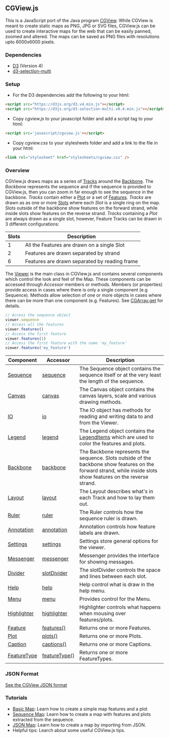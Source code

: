 ## CGView.js

This is a JavaScript port of the Java program [CGView](http://wishart.biology.ualberta.ca/cgview/index.html).
While CGView is meant to create static maps as PNG, JPG or SVG files, CGView.js can be used to create
interactive maps for the web that can be easily panned, zoomed and altered. The maps can be saved as PNG files
with resolutions upto 6000x6000 pixels.

### Dependencies
* [D3](http://d3js.org) (Version 4)
* [d3-selection-multi](https://github.com/d3/d3-selection-multi)

### Setup ###

* For the D3 dependencies add the following to your html:

```html
<script src="https://d3js.org/d3.v4.min.js"></script>
<script src="https://d3js.org/d3-selection-multi.v0.4.min.js"></script>
```

* Copy *cgview.js* to your javascript folder and add a script tag to your html:

```html
<script src='javascript/cgview.js'></script>
```

* Copy *cgview.css* to your stylesheets folder and add a link to the file in your html:

```html
<link rel="stylesheet" href="stylesheets/cgview.css" />
```

### Overview ###

CGView.js draws maps as a series of [Tracks](Track.html) around the [Backbone](Backbone.html).
The *Backbone* represents the sequence and if the sequence is provided to
CGView.js, then you can zoom in far enough to see the sequence in the
backbone. *Tracks* contain either a [Plot](Plot.html) or a set of
[Features](Feature.html). *Tracks* are drawn as as one or more
[Slots](Slot.html) where each *Slot* is a single ring on the map. Slots outside
of the backbone show features on the forward strand, while inside slots show
features on the reverse strand.  *Tracks* containing a *Plot* are always drawn
as a single slot, however, Feature Tracks can be drawn in 3 different
configurations:

Slots | Description
------|------------
 1    | All the Features are drawn on a single Slot
 2    | Features are drawn separated by strand
 6    | Features are drawn separated by reading frame

The [Viewer](Viewer.html) is the main class in CGView.js and contains several components
which control the look and feel of the Map. These components can be accessed through *Accessor*
members or methods. Members (or properties) provide access in cases where there
is only a single component (e.g Sequence). Methods allow selection of one or
more objects in cases where there can be more than one component (e.g. Features).
See [CGArray.get](CGArray.html#get) for details.

```js
// Access the sequence object
viewer.sequence
// Access all the features
viewer.features()
// Access the first feature
viewer.features(1)
// Access the first feature with the name 'my_feature'
viewer.features('my_feature')
```

Component                        | Accessor                                   | Description
---------------------------------|--------------------------------------------|------------
[Sequence](Sequence.html)        | [sequence](Viewer.html#sequence)           | The Sequence object contains the sequence itself or at the very least the length of the sequence.
[Canvas](Canvas.html)            | [canvas](Viewer.html#canvas)               | The Canvas object contains the canvas layers, scale and various drawing methods.
[IO](IO.html)                    | [io](Viewer.html#io)                       | The IO object has methods for reading and writing data to and from the Viewer.
[Legend](Legend.html)            | [legend](Viewer.html#legend)               | The Legend object contains the [LegendItems](LegendItem.html) which are used to color the features and plots.
[Backbone](Backbone.html)        | [backbone](Viewer.html#backbone)           | The Backbone represents the sequence. Slots outside of the backbone show features on the forward strand, while inside slots show features on the reverse strand.
[Layout](Layout.html)            | [layout](Viewer.html#layout)               | The Layout describes what's in each Track and how to lay them out.
[Ruler](Ruler.html)              | [ruler](Viewer.html#ruler)                 | The Ruler controls how the sequence ruler is drawn.
[Annotation](Annotation.html)    | [annotation](Viewer.html#annotation)       | Annotation controls how feature labels are drawn.
[Settings](Settings.html)        | [settings](Viewer.html#settings)           | Settings store general options for the viewer.
[Messenger](Messenger.html)      | [messenger](Viewer.html#messenger)         | Messenger provides the interface for showing messages.
[Divider](Divider.html)          | [slotDivider](Viewer.html#slotDivider)     | The slotDivider controls the space and lines between each slot.
[Help](Help.html)                | [help](Viewer.html#help)                   | Help control what is draw in the help menu.
[Menu](Menu.html)                | [menu](Viewer.html#menu)                   | Provides control for the Menu.
[Highlighter](Highlighter.html)  | [highlighter](Viewer.html#highlighter)     | Highlighter controls what happens when mousing over features/plots.
[Feature](Feature.html)          | [features()](Viewer.html#features)         | Returns one or more Features.
[Plot](Plot.html)                | [plots()](Viewer.html#plots)               | Returns one or more Plots.
[Caption](Caption.html)          | [captions()](Viewer.html#captions)         | Returns one or more Captions.
[FeatureType](FeatureType.html)  | [featureType()](Viewer.html#featureTypes)  | Returns one or more FeatureTypes.

### JSON Format ###

[See the CGView JSON format](json_format.html)

### Tutorials ###

- [Basic Map](basic_map.html): Learn how to create a simple map features and a plot
- [Sequence Map](sequence_map.html): Learn how to create a map with features and plots extracted from the sequence.
- [JSON Map](json_map.html): Learn how to create a map by importing from JSON.
- Helpful tips: Learch about some useful CGView.js tips.





